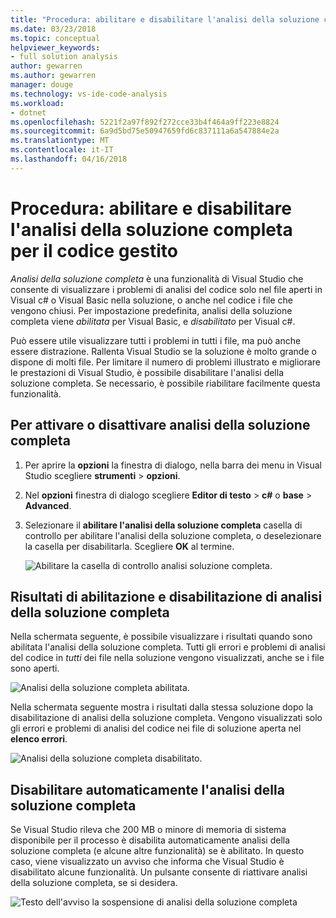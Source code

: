 ```yaml
---
title: "Procedura: abilitare e disabilitare l'analisi della soluzione completa per il codice gestito | Documenti Microsoft"
ms.date: 03/23/2018
ms.topic: conceptual
helpviewer_keywords:
- full solution analysis
author: gewarren
ms.author: gewarren
manager: douge
ms.technology: vs-ide-code-analysis
ms.workload:
- dotnet
ms.openlocfilehash: 5221f2a97f892f272cce33b4f464a9ff223e8824
ms.sourcegitcommit: 6a9d5bd75e50947659fd6c837111a6a547884e2a
ms.translationtype: MT
ms.contentlocale: it-IT
ms.lasthandoff: 04/16/2018
---
```

# <a name="how-to-enable-and-disable-full-solution-analysis-for-managed-code"></a>Procedura: abilitare e disabilitare l'analisi della soluzione completa per il codice gestito

*Analisi della soluzione completa* è una funzionalità di Visual Studio che consente di visualizzare i problemi di analisi del codice solo nel file aperti in Visual c# o Visual Basic nella soluzione, o anche nel codice i file che vengono chiusi. Per impostazione predefinita, analisi della soluzione completa viene *abilitata* per Visual Basic, e *disabilitato* per Visual c#.

Può essere utile visualizzare tutti i problemi in tutti i file, ma può anche essere distrazione. Rallenta Visual Studio se la soluzione è molto grande o dispone di molti file. Per limitare il numero di problemi illustrato e migliorare le prestazioni di Visual Studio, è possibile disabilitare l'analisi della soluzione completa. Se necessario, è possibile riabilitare facilmente questa funzionalità.

## <a name="to-toggle-full-solution-analysis"></a>Per attivare o disattivare analisi della soluzione completa

1. Per aprire la **opzioni** la finestra di dialogo, nella barra dei menu in Visual Studio scegliere **strumenti** > **opzioni**.

1. Nel **opzioni** finestra di dialogo scegliere **Editor di testo** > **c#** o **base**  >   **Advanced**.

1. Selezionare il **abilitare l'analisi della soluzione completa** casella di controllo per abilitare l'analisi della soluzione completa, o deselezionare la casella per disabilitarla. Scegliere **OK** al termine.

    ![Abilitare la casella di controllo analisi soluzione completa.](../code-quality/media/options-enable-full-solution-analysis.png)

## <a name="results-of-enabling-and-disabling-full-solution-analysis"></a>Risultati di abilitazione e disabilitazione di analisi della soluzione completa

Nella schermata seguente, è possibile visualizzare i risultati quando sono abilitata l'analisi della soluzione completa. Tutti gli errori e problemi di analisi del codice in *tutti* dei file nella soluzione vengono visualizzati, anche se i file sono aperti.

![Analisi della soluzione completa abilitata.](../code-quality/media/fsa_enabled.png)

Nella schermata seguente mostra i risultati dalla stessa soluzione dopo la disabilitazione di analisi della soluzione completa. Vengono visualizzati solo gli errori e problemi di analisi del codice nei file di soluzione aperta nel **elenco errori**.

![Analisi della soluzione completa disabilitato.](../code-quality/media/fsa_disabled.png)

## <a name="automatically-disable-full-solution-analysis"></a>Disabilitare automaticamente l'analisi della soluzione completa

Se Visual Studio rileva che 200 MB o minore di memoria di sistema disponibile per il processo è disabilita automaticamente analisi della soluzione completa (e alcune altre funzionalità) se è abilitato. In questo caso, viene visualizzato un avviso che informa che Visual Studio è disabilitato alcune funzionalità. Un pulsante consente di riattivare analisi della soluzione completa, se si desidera.

![Testo dell'avviso la sospensione di analisi della soluzione completa](../code-quality/media/fsa_alert.png)